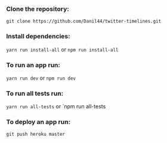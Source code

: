 ### Clone the repository:
`git clone https://github.com/Danil44/twitter-timelines.git`

### Install dependencies: 
`yarn run install-all`
or
`npm run install-all`

### To run an app run:
`yarn run dev`
or
`npm run dev`

### To run all tests run:
`yarn run all-tests`
or
`npm run all-tests

### To deploy an app run:
`git push heroku master`
